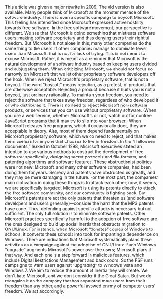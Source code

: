 This article was given a major rewrite in 2009. The old version is also available. Many people think of Microsoft as the monster menace of the software industry. There is even a specific campaign to boycott Microsoft. This feeling has intensified since Microsoft expressed active hostility towards free software. In the free software movement, our perspective is different. We see that Microsoft is doing something that mistreats software users: making software proprietary and thus denying users their rightful freedom. But Microsoft is not alone in this; many other companies do the same thing to the users. If other companies manage to dominate fewer users than Microsoft, that is not for lack of trying. This is not meant to excuse Microsoft. Rather, it is meant as a reminder that Microsoft is the natural development of a software industry based on keeping users divided and subjugating them. When criticizing Microsoft, we should not focus so narrowly on Microsoft that we let other proprietary software developers off the hook. When we reject Microsoft's proprietary software, that is not a boycott. The word “boycott” means rejection, as a protest, of products that are otherwise acceptable. Rejecting a product because it hurts you is not a boycott, just ordinary rationality. To maintain your freedom, you need to reject the software that takes away freedom, regardless of who developed it or who distributes it. There is no need to reject Microsoft non-software products, or services that you can use without proprietary software. (When you use a web service, whether Microsoft's or not, watch out for nonfree JavaScript programs that it may try to slip into your browser.) When Microsoft releases free programs, which it occasionally does, they are acceptable in theory. Alas, most of them depend fundamentally on Microsoft proprietary software, which we do need to reject, and that makes them useless for anyone that chooses to live in freedom. In the “Halloween documents,” leaked in October 1998, Microsoft executives stated an intention to use various methods to obstruct the development of free software: specifically, designing secret protocols and file formats, and patenting algorithms and software features. These obstructionist policies were not new: Microsoft, and many other software companies, had been doing them for years. Secrecy and patents have obstructed us greatly, and they may be more damaging in the future. For the most part, the companies' main motivation in doing these things is to attack each other; now, it seems, we are specifically targeted. Microsoft is using its patents directly to attack the free software community, and our community is fighting back. But Microsoft's patents are not the only patents that threaten us (and software developers and users generally)—consider the harm that the MP3 patents have done. Thus, defending against specific attacks is necessary but not sufficient. The only full solution is to eliminate software patents. Other Microsoft practices specifically harmful to the adoption of free software are the ones designed to build up social inertia that obstructs migration to GNU/Linux. For instance, when Microsoft “donates” copies of Windows to schools, it converts these schools into tools for implanting a dependence on Windows. There are indications that Microsoft systematically plans these activities as a campaign against the adoption of GNU/Linux. Each Windows “upgrade” augments Microsoft's power over the users; Microsoft plans it that way. And each one is a step forward in malicious features, which include Digital Restrictions Management and back doors. So the FSF runs campaigns to warn users against “upgrading” to Windows Vista and Windows 7. We aim to reduce the amount of inertia they will create. We don't hate Microsoft, and we don't consider it the Great Satan. But we do recognize it as the company that has separated more users from their freedom than any other, and a powerful avowed enemy of computer users' freedom. We act accordingly.